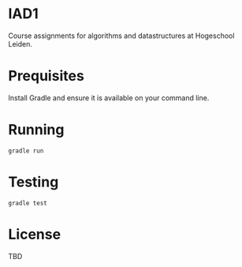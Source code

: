 # IAD1

Course assignments for algorithms and datastructures at Hogeschool Leiden.

# Prequisites

Install Gradle and ensure it is available on your command line.

# Running

`gradle run`

# Testing

`gradle test`

# License

TBD
